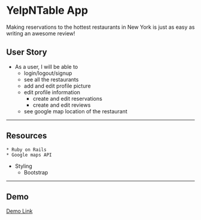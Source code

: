 # YelpNTable App

Making reservations to the hottest restaurants in New York is just as easy as writing an awesome review!

## User Story
* As a user, I will be able to
	* login/logout/signup
	* see all the restaurants 
	* add and edit profile picture 
  * edit profile information
	* create and edit reservations
	* create and edit reviews
  * see google map location of the restaurant
  
---

## Resources
	* Ruby on Rails
	* Google maps API

* Styling
	* Bootstrap

---

## Demo
[Demo Link](https://youtu.be/O967-J5qUl4)
